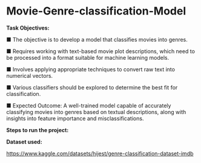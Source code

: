 # Movie-Genre-classification-Model

**Task Objectives:**

■ The objective is to develop a model that classifies movies into genres.

■ Requires working with text-based movie plot descriptions, which need to be processed into a format suitable for machine learning models.

■ Involves applying appropriate techniques to convert raw text into numerical vectors.

■ Various classifiers should be explored to determine the best fit for classification.

■ Expected Outcome: A well-trained model capable of accurately classifying movies into genres based on textual descriptions, along with insights into feature importance and misclassifications.

**Steps to run the project:**


**Dataset used:**

https://www.kaggle.com/datasets/hijest/genre-classification-dataset-imdb
